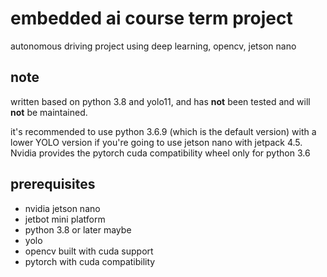# embedded ai course term project

autonomous driving project using deep learning, opencv, jetson nano

## note
written based on python 3.8 and yolo11, and has **not** been tested and will **not** be maintained.

it's recommended to use python 3.6.9 (which is the default version) with a lower YOLO version if you're going to use jetson nano with jetpack 4.5. Nvidia provides the pytorch cuda compatibility wheel only for python 3.6

## prerequisites
- nvidia jetson nano
- jetbot mini platform
- python 3.8 or later maybe
- yolo
- opencv built with cuda support
- pytorch with cuda compatibility